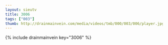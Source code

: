 ```yaml
--- 
layout: sieutv
title: 3006
tags: ["003"]
thumb: http://drainmainvein.com/media/videos/tmb/000/003/006/player.jpg
---
```

{% include drainmainvein key="3006" %} 
